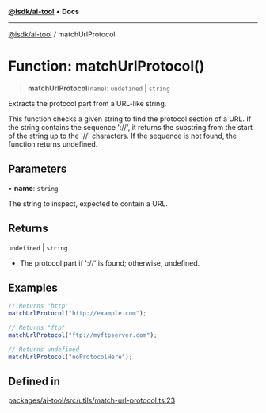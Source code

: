[**@isdk/ai-tool**](../README.md) • **Docs**

***

[@isdk/ai-tool](../globals.md) / matchUrlProtocol

# Function: matchUrlProtocol()

> **matchUrlProtocol**(`name`): `undefined` \| `string`

Extracts the protocol part from a URL-like string.

This function checks a given string to find the protocol section of a URL.
If the string contains the sequence '://', it returns the substring from the start of the string
up to the '//' characters. If the sequence is not found, the function returns undefined.

## Parameters

• **name**: `string`

The string to inspect, expected to contain a URL.

## Returns

`undefined` \| `string`

- The protocol part if '://' is found; otherwise, undefined.

## Examples

```ts
// Returns "http"
matchUrlProtocol("http://example.com");
```

```ts
// Returns "ftp"
matchUrlProtocol("ftp://myftpserver.com");
```

```ts
// Returns undefined
matchUrlProtocol("noProtocolHere");
```

## Defined in

[packages/ai-tool/src/utils/match-url-protocol.ts:23](https://github.com/isdk/ai-tool.js/blob/b0813174e9b350ae47231f8e5f885150313123b0/src/utils/match-url-protocol.ts#L23)
